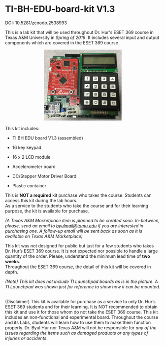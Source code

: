 # TI-BH-EDU-board-kit V1.3

DOI: 10.5281/zenodo.2538993

This is a lab kit that will be used throughout Dr. Hur's ESET 369 course in Texas A&M University in *Spring of 2019*. It includes several input and output components which are covered in the ESET 369 course <br />

<center><img src="./pic.jpg" width =50%></center>

This kit includes:

- TI BH EDU board V1.3 (assembled)<br />

- 16 key keypad<br />

- 16 x 2 LCD module<br />

- Accelerometer board<br />

- DC/Stepper Motor Driver Board <br />

- Plastic container<br />

This is __NOT a required__ kit purchase who takes the course. Students can access this kit during the lab hours. <br />
As a service to the students who take the course and for their learning purpose, the kit is available for purchase. <br />

*(A Texas A&M Marketplace item is planned to be created soon. In-between, please, send an email to byulmail@tamu.edu if you are interested in purchasing one. A follow-up email will be sent back as soon as it is available on Texas A&M Marketplace)*<br />

This kit was not designed for public but just for a few students who takes Dr. Hur’s ESET 369 course. It is not expected nor possible to handle a large quantity of the order. Please, understand the minimum lead time of __two weeks__. <br />
Throughout the ESET 369 course, the detail of this kit will be covered in depth. <br />


*(Note) This kit does not include TI Launchpad boards as is in the picture. A TI Launchpad was shown just for reference to show how it can be mounted.*
 <br />
<br />



(Disclaimer) This kit is available for purchase as a service to only Dr. Hur’s ESET 369 students and for their learning. It is NOT recommended to obtain this kit and use it for those whom do not take the ESET 369 course. This kit includes an non-functional and experimental board. Throughout the course and its Labs, students will learn how to use them to make them function properly. Dr. Byul Hur nor Texas A&M will not be responsible for *any of the issues regarding the items such as damaged products or any types of injuries or accidents*.

